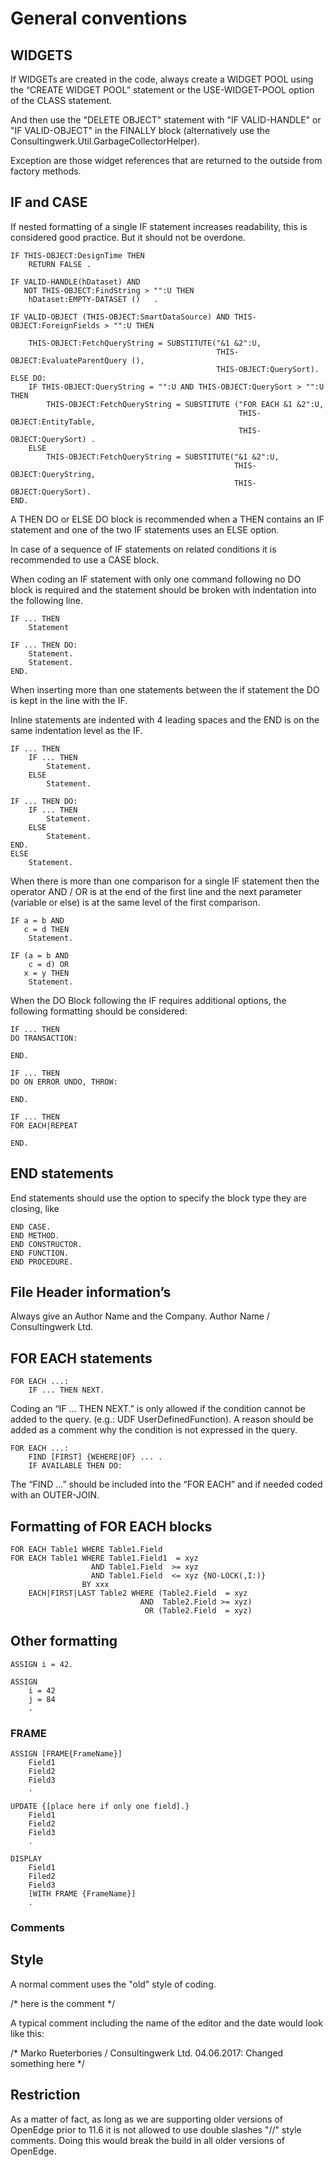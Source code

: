 # General conventions

## WIDGETS

If WIDGETs are created in the code, always create a WIDGET POOL using the “CREATE WIDGET POOL” statement or the USE-WIDGET-POOL option of the CLASS statement.

And then use the "DELETE OBJECT" statement with "IF VALID-HANDLE" or "IF VALID-OBJECT" in the FINALLY block (alternatively use the Consultingwerk.Util.GarbageCollectorHelper).

Exception are those widget references that are returned to the outside from factory methods.

## IF and CASE

If nested formatting of a single IF statement increases readability, this is considered good practice. But it should not be overdone.

```
IF THIS-OBJECT:DesignTime THEN 
    RETURN FALSE . 
```

```
IF VALID-HANDLE(hDataset) AND 
   NOT THIS-OBJECT:FindString > "":U THEN
    hDataset:EMPTY-DATASET ()   .
```

```
IF VALID-OBJECT (THIS-OBJECT:SmartDataSource) AND THIS-OBJECT:ForeignFields > "":U THEN 

    THIS-OBJECT:FetchQueryString = SUBSTITUTE("&1 &2":U, 
                                              THIS-OBJECT:EvaluateParentQuery (), 
                                              THIS-OBJECT:QuerySort).
ELSE DO:
    IF THIS-OBJECT:QueryString = "":U AND THIS-OBJECT:QuerySort > "":U THEN
        THIS-OBJECT:FetchQueryString = SUBSTITUTE ("FOR EACH &1 &2":U,
                                                   THIS-OBJECT:EntityTable,
                                                   THIS-OBJECT:QuerySort) .
    ELSE
        THIS-OBJECT:FetchQueryString = SUBSTITUTE("&1 &2":U,
                                                  THIS-OBJECT:QueryString,
                                                  THIS-OBJECT:QuerySort).
END.
```

A THEN DO or ELSE DO block is recommended when a THEN contains an IF statement and one of the two IF statements uses an ELSE option. 

In case of a sequence of IF statements on related conditions it is recommended to use a CASE block.

When coding an IF statement with only one command following no DO block is required and the statement should be broken with indentation into the following line.

```
IF ... THEN
    Statement
```

```
IF ... THEN DO:
    Statement.
    Statement.
END.
```

When inserting more than one statements between the if statement the DO is kept in the line with the IF. 

Inline statements are indented with 4 leading spaces and the END is on the same indentation level as the IF.

```
IF ... THEN
    IF ... THEN
        Statement.
    ELSE
        Statement.
```
```
IF ... THEN DO:
    IF ... THEN
        Statement.
    ELSE
        Statement.
END.
ELSE
    Statement.
```

When there is more than one comparison for a single IF statement then the operator AND / OR is at the end of the first line and the next parameter (variable or else) is at the same level of the first comparison.

```
IF a = b AND
   c = d THEN
    Statement.
```
```
IF (a = b AND
    c = d) OR
   x = y THEN
    Statement.
```
When the DO Block following the IF requires additional options, the following formatting should be considered:

```
IF ... THEN
DO TRANSACTION:

END.
```

```
IF ... THEN
DO ON ERROR UNDO, THROW:

END.
```

```
IF ... THEN
FOR EACH|REPEAT

END.
```

## END statements

End statements should use the option to specify the block type they are closing, like 

```
END CASE.
END METHOD.
END CONSTRUCTOR.
END FUNCTION.
END PROCEDURE. 
```

## File Header information’s

Always give an Author Name and the Company.
Author Name / Consultingwerk Ltd.


## FOR EACH statements

```
FOR EACH ...:
    IF ... THEN NEXT.
```

Coding an “IF ... THEN NEXT.” is only allowed if the condition cannot be added to the query. (e.g.: UDF UserDefinedFunction). A reason should be added as a comment why the condition is not expressed in the query.

```
FOR EACH ...:
	FIND [FIRST] {WEHERE|OF} ... .
	IF AVAILABLE THEN DO:
```

The “FIND ...” should be included into the “FOR EACH” and if needed coded with an OUTER-JOIN.

## Formatting of FOR EACH blocks

```
FOR EACH Table1 WHERE Table1.Field
FOR EACH Table1 WHERE Table1.Field1  = xyz
                  AND Table1.Field  >= xyz
                  AND Table1.Field  <= xyz {NO-LOCK(,I:)}
                BY xxx
    EACH|FIRST|LAST Table2 WHERE (Table2.Field  = xyz
                             AND  Table2.Field >= xyz)
                              OR (Table2.Field  = xyz)
```


## Other formatting

```
ASSIGN i = 42.

ASSIGN
    i = 42
    j = 84
    .
```
### FRAME

```
ASSIGN [FRAME{FrameName}]
    Field1
    Field2
    Field3
    .
```

```
UPDATE {[place here if only one field].}
    Field1
    Field2
    Field3
    .
```

```
DISPLAY
    Field1
    Filed2
    Field3
    [WITH FRAME {FrameName}]
    .
```

### Comments

## Style

A normal comment uses the "old" style of coding.

/* here is the comment */

A typical comment including the name of the editor and the date would look like this:

/* Marko Rueterbories / Consultingwerk Ltd. 04.06.2017:
   Changed something here */

## Restriction

As a matter of fact, as long as we are supporting older versions of OpenEdge prior to 11.6 it is not allowed to use double slashes "//" style comments. Doing this would break the build in all older versions of OpenEdge. 
